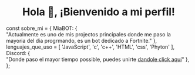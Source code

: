 <h1 align="center">Hola 👋, ¡Bienvenido a mi perfil!</h1>

const sobre_mi = {
    MiaBOT: {    
      "Actualmente es uno de mis projectos principales donde me paso la mayoria del dia progrmando, es un bot dedicado a Fortnite."
    },
    lenguajes_que_uso = [
      'JavaScript',
      'c',
      'c++',
      'HTML',
      'css',
      'Phyton'
    ],
    Discord: {    
      "Donde paso el mayor tiempo possible, puedes unirte [dandole click aquí](https://dsc.gg/pakosarmy)"
    },
}; 
